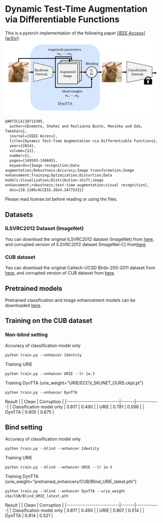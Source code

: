 # Dynamic Test-Time Augmentation via Differentiable Functions
This is a pytorch implementation of the following paper [[IEEE Access]](https://ieeexplore.ieee.org/document/10713305) [[arXiv]](https://arxiv.org/abs/2212.04681):  
![dyntta_arch](./image/dyntta_arch.png)
```
@ARTICLE{10713305,
  author={Enomoto, Shohei and Roslianna Busto, Monikka and Eda, Takeharu},
  journal={IEEE Access}, 
  title={Dynamic Test-Time Augmentation via Differentiable Functions}, 
  year={2024},
  volume={12},
  number={},
  pages={149593-149605},
  keywords={Image recognition;Data augmentation;Robustness;Accuracy;Image transformation;Image enhancement;Training;Optimization;Distortion;Data models;Visualization;Distribution-shift;image enhancement;robustness;test-time augmentation;visual recognition},
  doi={10.1109/ACCESS.2024.3477533}}
```
Please read license.txt before reading or using the files.  

## Datasets
### ILSVRC2012 Dataset (ImageNet)

You can download the original ILSVRC2012 dataset (ImageNet) from [here](http://image-net.org/challenges/LSVRC/2012/), and corrupted version of ILSVRC2012 dataset (ImageNet-C) from[here](https://zenodo.org/records/2235448)

### CUB dataset

You can download the original Caltech-UCSD Birds-200-2011 dataset from [here](https://www.vision.caltech.edu/datasets/cub_200_2011/), and corrupted version of CUB dataset from [here](https://postechackr-my.sharepoint.com/:u:/g/personal/postekian_postech_ac_kr/EayI2FO8LT1PgFipwuUmLjsB3SEw585Nw9HcxUMO438LbA?e=j990QH).

## Pretrained models
Pretrained classification and image enhancement models can be downloaded [here](https://drive.google.com/drive/folders/1BIjLZ8mRJa56Bjc_ppzgfup93g6_EvZA?usp=drive_link).

## Training on the CUB dataset
### Non-blind setting
Accuracy of classification model only
```
python train.py --enhancer Identity
```

Training URIE
```
python train.py --enhancer URIE --lr 1e-3 
```

Training DynTTA (urie_weight="URIE/ECCV_SKUNET_OURS.ckpt.pt")
```
python train.py --enhancer DynTTA 
```

Result
|                           | Clean | Corruption |
|---------------------------|-------|------------|
| Classification model only | 0.817 | 0.490      |
| URIE                      | 0.781 | 0.598      |
| DynTTA                    | 0.805 | 0.675      |


## Bind setting
Accuracy of classification model only
```
python train.py --blind --enhancer Identity 
```

Training URIE
```
python train.py --blind --enhancer URIE --lr 1e-3 
```

Training DynTTA (urie_weight="pretrained_enhancers/CUB/Blind_URIE_latest.pth")
```
python train.py --blind --enhancer DynTTA --urie_weight ckp/CUB/Blind_URIE_latest.pth
```

Result
|                           | Clean | Corruption |
|---------------------------|-------|------------|
| Classification model only | 0.817 | 0.490      |
| URIE                      | 0.807 | 0.514      |
| DynTTA                    | 0.814 | 0.521      |
